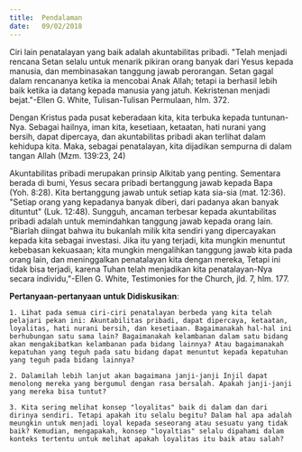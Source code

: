 ```yaml
---
title:  Pendalaman
date:   09/02/2018
---
```


Ciri lain penatalayan yang baik adalah akuntabilitas pribadi. "Telah menjadi rencana Setan selalu untuk menarik pikiran orang banyak dari Yesus kepada manusia, dan membinasakan tanggung jawab perorangan. Setan gagal dalam rencananya ketika ia mencobai Anak Allah; tetapi ia berhasil lebih baik ketika ia datang kepada manusia yang jatuh. Kekristenan menjadi bejat."-Ellen G. White, Tulisan-Tulisan Permulaan, hlm. 372.

Dengan Kristus pada pusat keberadaan kita, kita terbuka kepada tuntunan-Nya. Sebagai hailnya, iman kita, kesetiaan, ketaatan, hati nurani yang bersih, dapat dipercaya, dan akuntabilitas pribadi akan terlihat dalam kehidupa kita. Maka, sebagai penatalayan, kita dijadikan sempurna di dalam tangan Allah (Mzm. 139:23, 24)

Akuntabilitas pribadi merupakan prinsip Alkitab yang penting. Sementara berada di bumi, Yesus secara pribadi bertanggung jawab kepada Bapa (Yoh. 8:28). Kita bertanggung jawab untuk setiap kata sia-sia (mat. 12:36). "Setiap orang yang kepadanya banyak diberi, dari padanya akan banyak dituntut" (Luk. 12:48). Sungguh, ancaman terbesar kepada akuntabilitas pribadi adalah untuk memindahkan tanggung jawab kepada orang lain. "Biarlah diingat bahwa itu bukanlah milik kita sendiri yang dipercayakan kepada kita sebagai investasi. Jika itu yang terjadi, kita mungkin menuntut kebebasan kekuasaan; kita mungkin mengalihkan tanggung jawab kita pada orang lain, dan meninggalkan penatalayan kita dengan mereka, Tetapi ini tidak bisa terjadi, karena Tuhan telah menjadikan kita penatalayan-Nya secara individu,"-Ellen G. White, Testimonies for the Church, jld. 7, hlm. 177.

**Pertanyaan-pertanyaan untuk Didiskusikan**:

`1. Lihat pada semua ciri-ciri penatalayan berbeda yang kita telah pelajari pekan ini: Akuntabilitas pribadi, dapat dipercaya, ketaatan, loyalitas, hati nurani bersih, dan kesetiaan. Bagaimanakah hal-hal ini berhubungan satu sama lain? Bagaimanakah kelambanan dalam satu bidang akan mengakibatkan kelambanan pada bidang lainnya? Atau bagaimanakah kepatuhan yang teguh pada satu bidang dapat menuntut kepada kepatuhan yang teguh pada bidang lainnya?`

`2. Dalamilah lebih lanjut akan bagaimana janji-janji Injil dapat menolong mereka yang bergumul dengan rasa bersalah. Apakah janji-janji yang mereka bisa tuntut?`

`3. Kita sering melihat konsep "loyalitas" baik di dalam dan dari dirinya sendiri. Tetapi apakah itu selalu begitu? Dalam hal apa adalah meungkin untuk menjadi loyal kepada seseorang atau sesuatu yang tidak baik? Kemudian, mengapakah, konsep "loyaltias" selalu dipahami dalam konteks tertentu untuk melihat apakah loyalitas itu baik atau salah?`